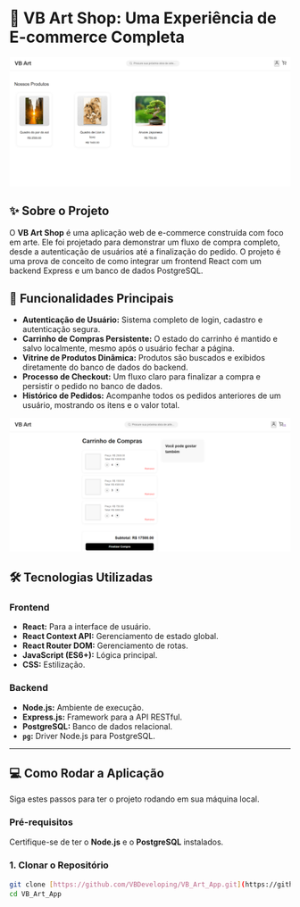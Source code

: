 # 🎨 VB Art Shop: Uma Experiência de E-commerce Completa

![VB Art Shop Home](/frontend/public/Captura%20Tela%20Home.png)

## ✨ Sobre o Projeto

O **VB Art Shop** é uma aplicação web de e-commerce construída com foco em arte. Ele foi projetado para demonstrar um fluxo de compra completo, desde a autenticação de usuários até a finalização do pedido. O projeto é uma prova de conceito de como integrar um frontend React com um backend Express e um banco de dados PostgreSQL.

## 🚀 Funcionalidades Principais

* **Autenticação de Usuário:** Sistema completo de login, cadastro e autenticação segura.
* **Carrinho de Compras Persistente:** O estado do carrinho é mantido e salvo localmente, mesmo após o usuário fechar a página.
* **Vitrine de Produtos Dinâmica:** Produtos são buscados e exibidos diretamente do banco de dados do backend.
* **Processo de Checkout:** Um fluxo claro para finalizar a compra e persistir o pedido no banco de dados.
* **Histórico de Pedidos:** Acompanhe todos os pedidos anteriores de um usuário, mostrando os itens e o valor total.

![VB Art Shop Cart](/frontend/public/Captura%20de%20tela%20%20Cart.png)

## 🛠️ Tecnologias Utilizadas

### Frontend
* **React:** Para a interface de usuário.
* **React Context API:** Gerenciamento de estado global.
* **React Router DOM:** Gerenciamento de rotas.
* **JavaScript (ES6+):** Lógica principal.
* **CSS:** Estilização.

### Backend
* **Node.js:** Ambiente de execução.
* **Express.js:** Framework para a API RESTful.
* **PostgreSQL:** Banco de dados relacional.
* **`pg`:** Driver Node.js para PostgreSQL.

---

## 💻 Como Rodar a Aplicação

Siga estes passos para ter o projeto rodando em sua máquina local.

### Pré-requisitos
Certifique-se de ter o **Node.js** e o **PostgreSQL** instalados.

### 1. Clonar o Repositório

```bash
git clone [https://github.com/VBDeveloping/VB_Art_App.git](https://github.com/VBDeveloping/VB_Art_App.git)
cd VB_Art_App

